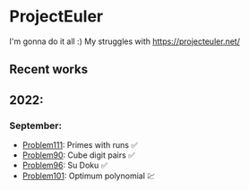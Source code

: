 # ProjectEuler
I'm gonna do it all :) 
My struggles with https://projecteuler.net/

## Recent works
## 2022:
### September:
- [Problem111](https://github.com/KubiakJakub01/ProjectEuler/blob/main/Problem111.py): Primes with runs :white_check_mark:
- [Problem90](https://github.com/KubiakJakub01/ProjectEuler/blob/main/Problem90.py): Cube digit pairs :white_check_mark:
- [Problem96](https://github.com/KubiakJakub01/ProjectEuler/blob/main/Problem96/Problem96.py): Su Doku :white_check_mark:
- [Problem101](https://github.com/KubiakJakub01/ProjectEuler/blob/main/Problem101.py): Optimum polynomial :chart:
